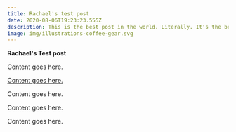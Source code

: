 ```yaml
---
title: Rachael's test post
date: 2020-08-06T19:23:23.555Z
description: This is the best post in the world. Literally. It's the best. It's also a test.
image: img/illustrations-coffee-gear.svg
---
```

**Rachael's Test post**

Content goes here.

[Content goes here.](https://dataclay.com)

Content goes here.

Content goes here.

Content goes here.